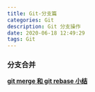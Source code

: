 ```yaml
---
title: Git-分支篇
categories: Git
description: Git 分支操作
date: 2020-06-18 12:49:29
tags: Git
---
```






### 分支合并

[**git merge 和 git rebase 小结**](https://www.cnblogs.com/cb0327/p/5065579.html)


